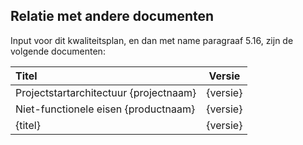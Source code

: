 ## Relatie met andere documenten

Input voor dit kwaliteitsplan, en dan met name paragraaf 5.16, zijn de volgende documenten:

| Titel                                  |  Versie  |
|:---------------------------------------|:--------:|
| Projectstartarchitectuur {projectnaam} | {versie} |
| Niet-functionele eisen {productnaam}   | {versie} |
| {titel}                                | {versie} |
